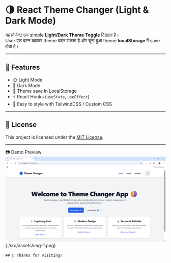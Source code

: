 # 🌗 React Theme Changer (Light & Dark Mode)

यह प्रोजेक्ट एक simple **Light/Dark Theme Toggle** दिखाता है।  
User एक बटन दबाकर theme बदल सकता है और चुना हुआ theme **localStorage** में save होता है।  

---

## 🚀 Features
- 🌞 Light Mode  
- 🌙 Dark Mode  
- 💾 Theme save in LocalStorage  
- ⚡ React Hooks (`useState`, `useEffect`)  
- 🎨 Easy to style with TailwindCSS / Custom CSS 

---  
## 🪪 License

This project is licensed under the [MIT License](https://github.com/nencyvadadoriya/-License/blob/main/LICENSE).

---
📷 Demo Preview
    ![theme changer](./src/assets/img-2.png)
    (./src/assets/img-1.png)

    ## 🙌 Thanks for visiting!
